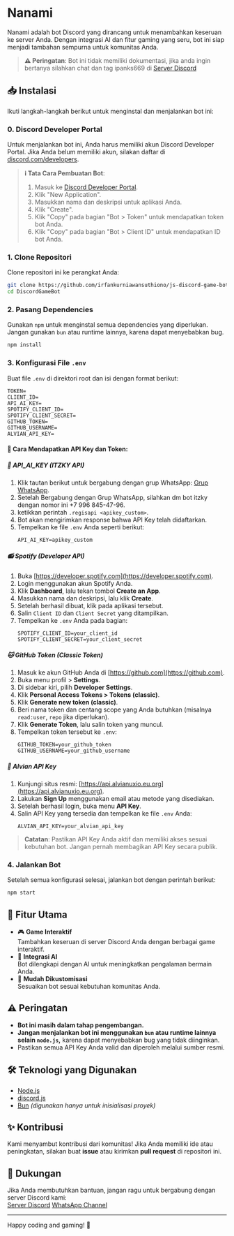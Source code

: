 # Nanami

Nanami adalah bot Discord yang dirancang untuk menambahkan keseruan ke server Anda. Dengan integrasi AI dan fitur gaming yang seru, bot ini siap menjadi tambahan sempurna untuk komunitas Anda.

> **⚠️ Peringatan**: Bot ini tidak memiliki dokumentasi, jika anda ingin bertanya silahkan chat dan tag ipanks669 di [Server Discord](https://discord.gg/hXT5R2ND9a) 

## 📥 Instalasi

Ikuti langkah-langkah berikut untuk menginstal dan menjalankan bot ini:

### 0. Discord Developer Portal
Untuk menjalankan bot ini, Anda harus memiliki akun Discord Developer Portal. Jika Anda belum memiliki akun, silakan daftar di [discord.com/developers](https://discord.com/developers).
> **ℹ️ Tata Cara Pembuatan Bot**:
> 1. Masuk ke [Discord Developer Portal](https://discord.com/developers).
> 2. Klik "New Application".
> 3. Masukkan nama dan deskripsi untuk aplikasi Anda.
> 4. Klik "Create".
> 5. Klik "Copy" pada bagian "Bot > Token" untuk mendapatkan token bot Anda.
> 6. Klik "Copy" pada bagian "Bot > Client ID" untuk mendapatkan ID bot Anda.

### 1. Clone Repositori
Clone repositori ini ke perangkat Anda:
```bash
git clone https://github.com/irfankurniawansuthiono/js-discord-game-bot.git
cd DiscordGameBot
```

### 2. Pasang Dependencies
Gunakan `npm` untuk menginstal semua dependencies yang diperlukan. Jangan gunakan `bun` atau runtime lainnya, karena dapat menyebabkan bug.
```bash
npm install
```

### 3. Konfigurasi File `.env`

Buat file `.env` di direktori root dan isi dengan format berikut:

```dotenv
TOKEN=
CLIENT_ID=
API_AI_KEY=
SPOTIFY_CLIENT_ID=
SPOTIFY_CLIENT_SECRET=
GITHUB_TOKEN=
GITHUB_USERNAME=
ALVIAN_API_KEY=
```

#### 🔑 Cara Mendapatkan API Key dan Token:

##### 🤖 **API_AI_KEY (ITZKY API)**
1. Klik tautan berikut untuk bergabung dengan grup WhatsApp:
[Grup WhatsApp](https://chat.whatsapp.com/F8ffS5sazP60LYpG0IACEE).
2. Setelah Bergabung dengan Grup WhatsApp, silahkan dm bot itzky dengan nomor ini +7 996 845-47-96.
3. ketikkan perintah `.regisapi <apikey_custom>`.
4. Bot akan mengirimkan response bahwa  API Key telah didaftarkan.
5. Tempelkan ke file `.env` Anda seperti berikut:
   ```dotenv
   API_AI_KEY=apikey_custom
   ```

##### 📻 **Spotify (Developer API)**
1. Buka [https://developer.spotify.com](https://developer.spotify.com).
2. Login menggunakan akun Spotify Anda.
3. Klik **Dashboard**, lalu tekan tombol **Create an App**.
4. Masukkan nama dan deskripsi, lalu klik **Create**.
5. Setelah berhasil dibuat, klik pada aplikasi tersebut.
6. Salin `Client ID` dan `Client Secret` yang ditampilkan.
7. Tempelkan ke `.env` Anda pada bagian:
   ```dotenv
   SPOTIFY_CLIENT_ID=your_client_id
   SPOTIFY_CLIENT_SECRET=your_client_secret
   ```

##### 🐱 **GitHub Token (Classic Token)**
1. Masuk ke akun GitHub Anda di [https://github.com](https://github.com).
2. Buka menu profil > **Settings**.
3. Di sidebar kiri, pilih **Developer Settings**.
4. Klik **Personal Access Tokens > Tokens (classic)**.
5. Klik **Generate new token (classic)**.
6. Beri nama token dan centang scope yang Anda butuhkan (misalnya `read:user`, `repo` jika diperlukan).
7. Klik **Generate Token**, lalu salin token yang muncul.
8. Tempelkan token tersebut ke `.env`:
   ```dotenv
   GITHUB_TOKEN=your_github_token
   GITHUB_USERNAME=your_github_username
   ```

##### 🧩 **Alvian API Key**
1. Kunjungi situs resmi: [https://api.alvianuxio.eu.org](https://api.alvianuxio.eu.org).
2. Lakukan **Sign Up** menggunakan email atau metode yang disediakan.
3. Setelah berhasil login, buka menu **API Key**.
4. Salin API Key yang tersedia dan tempelkan ke file `.env` Anda:
   ```dotenv
   ALVIAN_API_KEY=your_alvian_api_key
   ```
> **Catatan**: Pastikan API Key Anda aktif dan memiliki akses sesuai kebutuhan bot. Jangan pernah membagikan API Key secara publik.

### 4. Jalankan Bot
Setelah semua konfigurasi selesai, jalankan bot dengan perintah berikut:
```bash
npm start
```

## 🚀 Fitur Utama

- 🎮 **Game Interaktif**  
  Tambahkan keseruan di server Discord Anda dengan berbagai game interaktif.
- 🤖 **Integrasi AI**  
  Bot dilengkapi dengan AI untuk meningkatkan pengalaman bermain Anda.
- 🔧 **Mudah Dikustomisasi**  
  Sesuaikan bot sesuai kebutuhan komunitas Anda.

## ⚠️ Peringatan

- **Bot ini masih dalam tahap pengembangan.**
- **Jangan menjalankan bot ini menggunakan `bun` atau runtime lainnya selain `node.js`,** karena dapat menyebabkan bug yang tidak diinginkan.
- Pastikan semua API Key Anda valid dan diperoleh melalui sumber resmi.

## 🛠️ Teknologi yang Digunakan

- [Node.js](https://nodejs.org)
- [discord.js](https://discord.js.org)
- [Bun](https://bun.sh) *(digunakan hanya untuk inisialisasi proyek)*

## ✨ Kontribusi

Kami menyambut kontribusi dari komunitas! Jika Anda memiliki ide atau peningkatan, silakan buat **issue** atau kirimkan **pull request** di repositori ini.

## 💬 Dukungan

Jika Anda membutuhkan bantuan, jangan ragu untuk bergabung dengan server Discord kami:  
[Server Discord](https://discord.gg/hXT5R2ND9a)
[WhatsApp Channel](https://whatsapp.com/channel/0029Vb6zaGq3LdQXZ5PJpR0f)

---

Happy coding and gaming! 🎉
